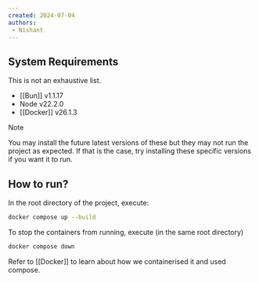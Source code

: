 ```yaml
---
created: 2024-07-04
authors:
 - Nishant
---
```

## System Requirements

This is not an exhaustive list.
- [[Bun]] v1.1.17
- Node v22.2.0
- [[Docker]] v26.1.3

> [!note]
> You may install the future latest versions of these but they may not run the project as expected. If that is the case, try installing these specific versions if you want it to run.

## How to run?

In the root directory of the project, execute:

```bash
docker compose up --build
```

To stop the containers from running, execute (in the same root directory)

```bash
docker compose down
```

Refer to [[Docker]] to learn about how we containerised it and used compose.